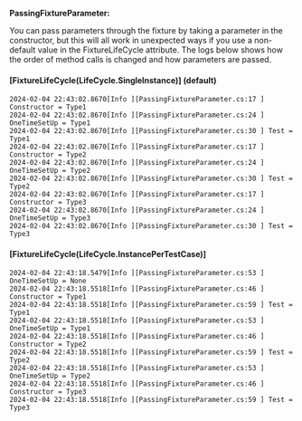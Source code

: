 **PassingFixtureParameter:**

You can pass parameters through the fixture by taking a parameter in the constructor, but this will all work in unexpected ways if you use a non-default value in the FixtureLifeCycle attribute. The logs below shows how the order of method calls is changed and how parameters are passed.


#### [FixtureLifeCycle(LifeCycle.SingleInstance)] (default)
```
2024-02-04 22:43:02.8670[Info ][PassingFixtureParameter.cs:17 ] Constructor = Type1 
2024-02-04 22:43:02.8670[Info ][PassingFixtureParameter.cs:24 ] OneTimeSetUp = Type1 
2024-02-04 22:43:02.8670[Info ][PassingFixtureParameter.cs:30 ] Test = Type1 
2024-02-04 22:43:02.8670[Info ][PassingFixtureParameter.cs:17 ] Constructor = Type2 
2024-02-04 22:43:02.8670[Info ][PassingFixtureParameter.cs:24 ] OneTimeSetUp = Type2 
2024-02-04 22:43:02.8670[Info ][PassingFixtureParameter.cs:30 ] Test = Type2 
2024-02-04 22:43:02.8670[Info ][PassingFixtureParameter.cs:17 ] Constructor = Type3 
2024-02-04 22:43:02.8670[Info ][PassingFixtureParameter.cs:24 ] OneTimeSetUp = Type3 
2024-02-04 22:43:02.8670[Info ][PassingFixtureParameter.cs:30 ] Test = Type3 
```

#### [FixtureLifeCycle(LifeCycle.InstancePerTestCase)]

```
2024-02-04 22:43:18.5479[Info ][PassingFixtureParameter.cs:53 ] OneTimeSetUp = None 
2024-02-04 22:43:18.5518[Info ][PassingFixtureParameter.cs:46 ] Constructor = Type1 
2024-02-04 22:43:18.5518[Info ][PassingFixtureParameter.cs:59 ] Test = Type1 
2024-02-04 22:43:18.5518[Info ][PassingFixtureParameter.cs:53 ] OneTimeSetUp = Type1 
2024-02-04 22:43:18.5518[Info ][PassingFixtureParameter.cs:46 ] Constructor = Type2 
2024-02-04 22:43:18.5518[Info ][PassingFixtureParameter.cs:59 ] Test = Type2 
2024-02-04 22:43:18.5518[Info ][PassingFixtureParameter.cs:53 ] OneTimeSetUp = Type2 
2024-02-04 22:43:18.5518[Info ][PassingFixtureParameter.cs:46 ] Constructor = Type3 
2024-02-04 22:43:18.5518[Info ][PassingFixtureParameter.cs:59 ] Test = Type3 
```